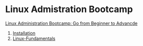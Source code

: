 # Linux Admistration Bootcamp

[Linux Administration Bootcamp: Go from Beginner to Advancde](https://www.udemy.com/course/linux-administration-bootcamp/learn/lecture/5718646?start=15#overview)


1. [Installation](https://github.com/fcarvalhopacheco/linux-administration/blob/main/1.Installing/1.installation_process.md)
2. [Linux-Fundamentals](https://github.com/fcarvalhopacheco/linux-administration/blob/main/2.fundamentals/1.some_fundamentals.md)
